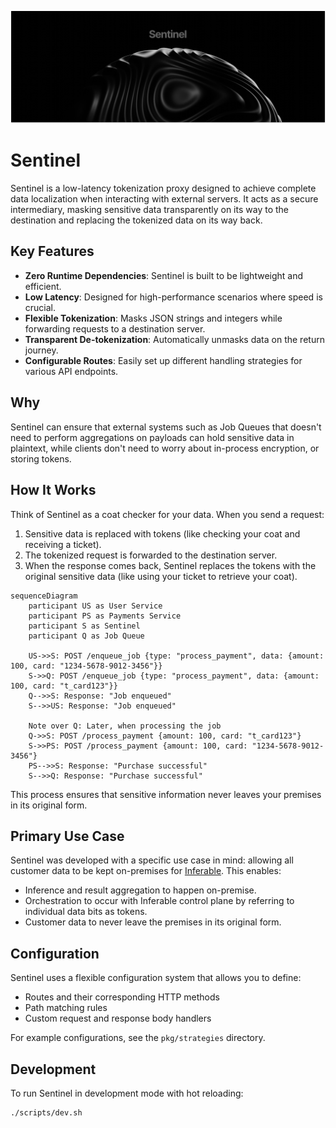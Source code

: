 ![Hero Image](./assets/hero.png)

# Sentinel

Sentinel is a low-latency tokenization proxy designed to achieve complete data localization when interacting with external servers. It acts as a secure intermediary, masking sensitive data transparently on its way to the destination and replacing the tokenized data on its way back.

## Key Features

- **Zero Runtime Dependencies**: Sentinel is built to be lightweight and efficient.
- **Low Latency**: Designed for high-performance scenarios where speed is crucial.
- **Flexible Tokenization**: Masks JSON strings and integers while forwarding requests to a destination server.
- **Transparent De-tokenization**: Automatically unmasks data on the return journey.
- **Configurable Routes**: Easily set up different handling strategies for various API endpoints.

## Why

Sentinel can ensure that external systems such as Job Queues that doesn't need to perform aggregations on payloads can hold sensitive data in plaintext, while clients don't need to worry about in-process encryption, or storing tokens.

## How It Works

Think of Sentinel as a coat checker for your data. When you send a request:

1. Sensitive data is replaced with tokens (like checking your coat and receiving a ticket).
2. The tokenized request is forwarded to the destination server.
3. When the response comes back, Sentinel replaces the tokens with the original sensitive data (like using your ticket to retrieve your coat).

```mermaid
sequenceDiagram
    participant US as User Service
    participant PS as Payments Service
    participant S as Sentinel
    participant Q as Job Queue

    US->>S: POST /enqueue_job {type: "process_payment", data: {amount: 100, card: "1234-5678-9012-3456"}}
    S->>Q: POST /enqueue_job {type: "process_payment", data: {amount: 100, card: "t_card123"}}
    Q-->>S: Response: "Job enqueued"
    S-->>US: Response: "Job enqueued"

    Note over Q: Later, when processing the job
    Q->>S: POST /process_payment {amount: 100, card: "t_card123"}
    S->>PS: POST /process_payment {amount: 100, card: "1234-5678-9012-3456"}
    PS-->>S: Response: "Purchase successful"
    S-->>Q: Response: "Purchase successful"
```

This process ensures that sensitive information never leaves your premises in its original form.

## Primary Use Case

Sentinel was developed with a specific use case in mind: allowing all customer data to be kept on-premises for [Inferable](https://www.inferable.ai). This enables:

- Inference and result aggregation to happen on-premise.
- Orchestration to occur with Inferable control plane by referring to individual data bits as tokens.
- Customer data to never leave the premises in its original form.

## Configuration

Sentinel uses a flexible configuration system that allows you to define:

- Routes and their corresponding HTTP methods
- Path matching rules
- Custom request and response body handlers

For example configurations, see the `pkg/strategies` directory.

## Development

To run Sentinel in development mode with hot reloading:

```bash
./scripts/dev.sh
```
